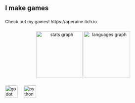 <h2 align="left">I make games</h2>

###

<p align="left">Check out my games! https://aperaine.itch.io</p>

###

<div align="center">
  <img src="https://github-readme-stats.vercel.app/api?username=aperaine&hide_rank=false&show_icons=true&include_all_commits=true&count_private=true&cache_seconds=0&disable_animations=false&theme=github_dark&locale=en&hide_border=false" height="150" alt="stats graph"  />
  <img src="https://github-readme-stats.hackclub.dev/api/wakatime?username=6518&api_domain=hackatime.hackclub.com&&custom_title=Hackatime+Stats&layout=compact&cache_seconds=0&disable_animations=false&langs_count=8&theme=github_dark" height="150" alt="languages graph"  />
</div>

###

<div align="left">
  <img src="https://cdn.jsdelivr.net/gh/devicons/devicon/icons/godot/godot-original.svg" height="40" alt="godot logo"  />
  <img width="12" />
  <img src="https://cdn.jsdelivr.net/gh/devicons/devicon/icons/python/python-original.svg" height="40" alt="python logo"  />
</div>

###

